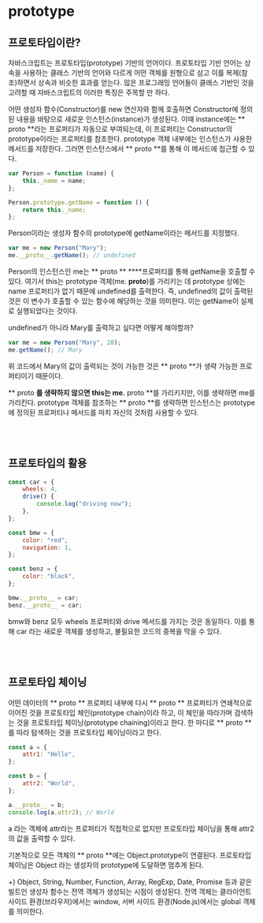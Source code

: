 # prototype

## 프로토타입이란?

자바스크립트는 프로토타입(prototype) 기반의 언어이다. 프로토타입 기반 언어는 상속을 사용하는 클래스 기반의 언어와 다르게 어떤 객체를 원형으로 삼고 이를 복제(참조)하면서 상속과 비슷한 효과를 얻는다. 많은 프로그래밍 언어들이 클래스 기반인 것을 고려할 때 자바스크립트의 이러한 특징은 주목할 만 하다.

어떤 생성자 함수(Constructor)를 new 연산자와 함께 호출하면 Constructor에 정의된 내용을 바탕으로 새로운 인스턴스(instance)가 생성된다. 이때 instance에는 ** proto **라는 프로퍼티가 자동으로 부여되는데, 이 프로퍼티는 Constructor의 prototype이라는 프로퍼티를 참조한다. prototype 객체 내부에는 인스턴스가 사용한 메서드를 저장한다. 그러면 인스턴스에서 ** proto **를 통해 이 메서드에 접근할 수 있다.

```jsx
var Person = function (name) {
    this._name = name;
};

Person.prototype.getName = function () {
    return this._name;
};
```

Person이라는 생성자 함수의 prototype에 getName이라는 메서드를 지정했다.

```jsx
var me = new Person("Mary");
me.__proto__.getName(); // undefined
```

Person의 인스턴스인 me는 ** proto ** \*\*\*\*프로퍼티를 통해 getName을 호출할 수 있다. 여기서 this는 prototype 객체(me. **proto**)를 가리키는 데 prototype 상에는 name 프로퍼티가 없기 때문에 undefined를 출력한다. 즉, undefined의 값이 출력된 것은 이 변수가 호출할 수 있는 함수에 해당하는 것을 의미한다. 이는 getName이 실제로 실행되었다는 것이다.

undefined가 아니라 Mary를 출력하고 싶다면 어떻게 해야할까?

```jsx
var me = new Person("Mary", 28);
me.getName(); // Mary
```

위 코드에서 Mary의 값이 출력되는 것이 가능한 것은 ** proto **가 생략 가능한 프로퍼티이기 때문이다.

** proto **를 생략하지 않으면 this는 me.** proto **를 가리키지만, 이를 생략하면 me를 가리킨다. prototype 객체를 참조하는 ** proto **를 생략하면 인스턴스는 prototype에 정의된 프로퍼티나 메서드를 마치 자신의 것처럼 사용할 수 있다.

<br>
<br>

## 프로토타입의 활용

```jsx
const car = {
    wheels: 4,
    drive() {
        console.log("driving now");
    },
};

const bmw = {
    color: "red",
    navigation: 1,
};

const benz = {
    color: "black",
};

bmw.__proto__ = car;
benz.__proto__ = car;
```

bmw와 benz 모두 wheels 프로퍼티와 drive 메서드를 가지는 것은 동일하다. 이를 통해 car 라는 새로운 객체를 생성하고, 불필요한 코드의 중복을 막을 수 있다.

<br>
<br>

## 프로토타입 체이닝

어떤 데이터의 ** proto ** 프로퍼티 내부에 다시 ** proto ** 프로퍼티가 연쇄적으로 이어진 것을 프로토타입 체인(prototype chain)이라 하고, 이 체인을 따라가며 검색하는 것을 프로토타입 체이닝(prototype chaining)이라고 한다. 한 마디로 ** proto **를 따라 탐색하는 것을 프로토타입 체이닝이라고 한다.

```jsx
const a = {
    attr1: "Hello",
};

const b = {
    attr2: "World",
};

a.__proto__ = b;
console.log(a.attr2); // World
```

a 라는 객체에 attr라는 프로퍼티가 직접적으로 없지만 프로토타입 체이닝을 통해 attr2의 값을 출력할 수 있다.

기본적으로 모든 객체의 ** proto **에는 Object.prototype이 연결된다. 프로토타입 체이닝은 Object 라는 생성자의 prototype에 도달하면 멈추게 된다.

+) Object, String, Number, Function, Array, RegExp, Date, Promise 등과 같은 빌트인 생성자 함수는 전역 객체가 생성되는 시점이 생성된다. 전역 객체는 클라이언트 사이드 환경(브라우저)에서는 window, 서버 사이드 환경(Node.js)에서는 global 객체를 의미한다.
